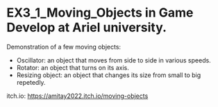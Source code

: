 # EX3_1_Moving_Objects in Game Develop at Ariel university.

​Demonstration of a few moving objects: 
- Oscillator: an object that moves from side to side in various speeds.
- Rotator: an object that turns on its axis.
- Resizing object: an object that changes its size from small to big repetedly.

itch.io: https://amitay2022.itch.io/moving-objects


